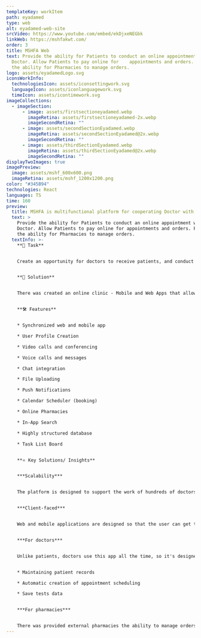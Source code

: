 ```yaml
---
templateKey: workItem
path: eyadamed
type: web
alt: eyadamed-web-site
srcVideo: https://www.youtube.com/embed/ekDjxeNEGbk
linkWeb: https://mshfakwt.com/
order: 3
title: MSHFA Web
text: Provide the ability for Patients to conduct an online appointment with a
  Doctor. Allow Patients to pay online for    appointments and orders. Provide
  the ability for Pharmacies to manage orders.
logo: assets/eyadamedLogo.svg
iconsWorkInfo:
  technologiesIcon: assets/iconsettingwork.svg
  languageIcon: assets/iconlanguagework.svg
  timeIcon: assets/icontimework.svg
imageCollections:
  - imageSection:
      - image: assets/firstsectioneyadamed.webp
        imageRetina: assets/firstsectioneyadamed-2x.webp
        imageSecondRetina: ""
      - image: assets/secondSectionEyadamed.webp
        imageRetina: assets/secondSectionEyadamed@2x.webp
        imageSecondRetina: ""
      - image: assets/thirdSectionEyadamed.webp
        imageRetina: assets/thirdSectionEyadamed@2x.webp
        imageSecondRetina: ""
displayTwoImages: true
imagePreview:
  image: assets/mshf_600x600.png
  imageRetina: assets/mshf_1200x1200.png
color: "#345B94"
technologies: React
languages: TS
time: 160
preview:
  title: MSHFA is multifunctional platform for cooperating Doctor with Patient
  text: >
    Provide the ability for Patients to conduct an online appointment with a
    Doctor. Allow Patients to pay online for appointments and orders. Provide
    the ability for Pharmacies to manage orders. 
  textInfo: >-
    **📝 Task** 


    Сreate an opportunity for doctors to receive patients, and conduct examinations and diagnostics online. Our scope of work includes the front-end part of WEB and the development of MOBILE apps. 


    **🎯 Solution** 


    There was created an online clinic - Mobile and Web Apps that allow patients and doctors to interact using the web portal and the app via video/text/voice communication. Patients can upload docs, request tests, buy medicaments, chat with doctors, plan and conduct video calls to show body parts for examination, and discuss further treatment. 


    **🛠 Features** 


    * Synchronized web and mobile app 

    * User Profile Creation 

    * Video calls and conferencing 

    * Voice calls and messages 

    * Chat integration 

    * File Uploading 

    * Push Notifications

    * Calendar Scheduler (booking) 

    * Online Pharmacies 

    * In-App Search 

    * Highly structured database

    * Task List Board 


    **⭐ Key Solutions/ Insights** 


    ***Scalability*** 


    The platform is designed to support the work of hundreds of doctors and can be used by different clinics and doctors, regardless of specialization 


    ***Client-faced*** 


    Web and mobile applications are designed so that the user can get the maximum possible number of services without leaving home. Tests requesting, consultation, ordering medicines - all these functions are easy and quick to use at any time. 


    ***For doctors*** 


    Unlike patients, doctors use this app all the time, so it's designed for their needs: 


    * Maintaining patient records 

    * Automatic creation of appointment scheduling 

    * Save tests data 


    ***For pharmacies*** 


    There was provided external pharmacies the ability to manage orders received from Patients via the app.
---
```

